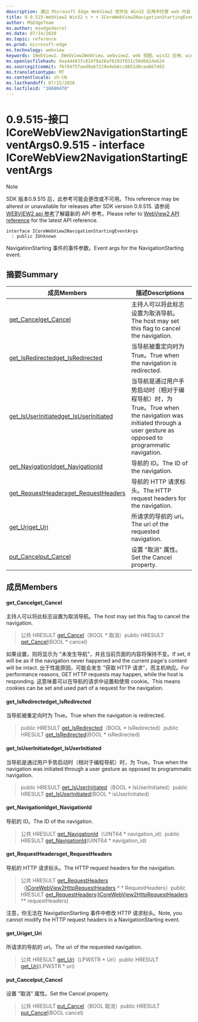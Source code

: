 ```yaml
---
description: 通过 Microsoft Edge WebView2 控件在 Win32 应用中托管 web 内容
title: 0.9.515-WebView2 Win32 c + + ICoreWebView2NavigationStartingEventArgs
author: MSEdgeTeam
ms.author: msedgedevrel
ms.date: 07/14/2020
ms.topic: reference
ms.prod: microsoft-edge
ms.technology: webview
keywords: IWebView2、IWebView2WebView、webview2、web 视图、win32 应用、win32、edge、ICoreWebView2、ICoreWebView2Controller、浏览器控件、边缘 html
ms.openlocfilehash: 9aa44483fc824f8a26af6293f031c58d681de624
ms.sourcegitcommit: f6764f57aed9ab7229e4eb6cc8851d0cea667403
ms.translationtype: MT
ms.contentlocale: zh-CN
ms.lasthandoff: 07/15/2020
ms.locfileid: "10880470"
---
```

# <span data-ttu-id="23ddf-104">0.9.515-接口 ICoreWebView2NavigationStartingEventArgs</span><span class="sxs-lookup"><span data-stu-id="23ddf-104">0.9.515 - interface ICoreWebView2NavigationStartingEventArgs</span></span> 

> [!NOTE]
> <span data-ttu-id="23ddf-105">SDK 版本0.9.515 后，此参考可能会更改或不可用。</span><span class="sxs-lookup"><span data-stu-id="23ddf-105">This reference may be altered or unavailable for releases after SDK version 0.9.515.</span></span> <span data-ttu-id="23ddf-106">请参阅[WEBVIEW2 api 参考](../../../webview2-api-reference.md)了解最新的 API 参考。</span><span class="sxs-lookup"><span data-stu-id="23ddf-106">Please refer to [WebView2 API reference](../../../webview2-api-reference.md) for the latest API reference.</span></span>

```
interface ICoreWebView2NavigationStartingEventArgs
  : public IUnknown
```

<span data-ttu-id="23ddf-107">NavigationStarting 事件的事件参数。</span><span class="sxs-lookup"><span data-stu-id="23ddf-107">Event args for the NavigationStarting event.</span></span>

## <span data-ttu-id="23ddf-108">摘要</span><span class="sxs-lookup"><span data-stu-id="23ddf-108">Summary</span></span>

 <span data-ttu-id="23ddf-109">成员</span><span class="sxs-lookup"><span data-stu-id="23ddf-109">Members</span></span>                        | <span data-ttu-id="23ddf-110">描述</span><span class="sxs-lookup"><span data-stu-id="23ddf-110">Descriptions</span></span>
--------------------------------|---------------------------------------------
[<span data-ttu-id="23ddf-111">get_Cancel</span><span class="sxs-lookup"><span data-stu-id="23ddf-111">get_Cancel</span></span>](#get_cancel) | <span data-ttu-id="23ddf-112">主持人可以将此标志设置为取消导航。</span><span class="sxs-lookup"><span data-stu-id="23ddf-112">The host may set this flag to cancel the navigation.</span></span>
[<span data-ttu-id="23ddf-113">get_IsRedirected</span><span class="sxs-lookup"><span data-stu-id="23ddf-113">get_IsRedirected</span></span>](#get_isredirected) | <span data-ttu-id="23ddf-114">当导航被重定向时为 True。</span><span class="sxs-lookup"><span data-stu-id="23ddf-114">True when the navigation is redirected.</span></span>
[<span data-ttu-id="23ddf-115">get_IsUserInitiated</span><span class="sxs-lookup"><span data-stu-id="23ddf-115">get_IsUserInitiated</span></span>](#get_isuserinitiated) | <span data-ttu-id="23ddf-116">当导航是通过用户手势启动时（相对于编程导航）时，为 True。</span><span class="sxs-lookup"><span data-stu-id="23ddf-116">True when the navigation was initiated through a user gesture as opposed to programmatic navigation.</span></span>
[<span data-ttu-id="23ddf-117">get_NavigationId</span><span class="sxs-lookup"><span data-stu-id="23ddf-117">get_NavigationId</span></span>](#get_navigationid) | <span data-ttu-id="23ddf-118">导航的 ID。</span><span class="sxs-lookup"><span data-stu-id="23ddf-118">The ID of the navigation.</span></span>
[<span data-ttu-id="23ddf-119">get_RequestHeaders</span><span class="sxs-lookup"><span data-stu-id="23ddf-119">get_RequestHeaders</span></span>](#get_requestheaders) | <span data-ttu-id="23ddf-120">导航的 HTTP 请求标头。</span><span class="sxs-lookup"><span data-stu-id="23ddf-120">The HTTP request headers for the navigation.</span></span>
[<span data-ttu-id="23ddf-121">get_Uri</span><span class="sxs-lookup"><span data-stu-id="23ddf-121">get_Uri</span></span>](#get_uri) | <span data-ttu-id="23ddf-122">所请求的导航的 uri。</span><span class="sxs-lookup"><span data-stu-id="23ddf-122">The uri of the requested navigation.</span></span>
[<span data-ttu-id="23ddf-123">put_Cancel</span><span class="sxs-lookup"><span data-stu-id="23ddf-123">put_Cancel</span></span>](#put_cancel) | <span data-ttu-id="23ddf-124">设置 "取消" 属性。</span><span class="sxs-lookup"><span data-stu-id="23ddf-124">Set the Cancel property.</span></span>

## <span data-ttu-id="23ddf-125">成员</span><span class="sxs-lookup"><span data-stu-id="23ddf-125">Members</span></span>

#### <span data-ttu-id="23ddf-126">get_Cancel</span><span class="sxs-lookup"><span data-stu-id="23ddf-126">get_Cancel</span></span> 

<span data-ttu-id="23ddf-127">主持人可以将此标志设置为取消导航。</span><span class="sxs-lookup"><span data-stu-id="23ddf-127">The host may set this flag to cancel the navigation.</span></span>

> <span data-ttu-id="23ddf-128">公共 HRESULT [get_Cancel](#get_cancel)（BOOL \* 取消）</span><span class="sxs-lookup"><span data-stu-id="23ddf-128">public HRESULT [get_Cancel](#get_cancel)(BOOL \* cancel)</span></span>

<span data-ttu-id="23ddf-129">如果设置，则将显示为 "未发生导航"，并且当前页面的内容将保持不变。</span><span class="sxs-lookup"><span data-stu-id="23ddf-129">If set, it will be as if the navigation never happened and the current page's content will be intact.</span></span> <span data-ttu-id="23ddf-130">出于性能原因，可能会发生 "获取 HTTP 请求"，而主机响应。</span><span class="sxs-lookup"><span data-stu-id="23ddf-130">For performance reasons, GET HTTP requests may happen, while the host is responding.</span></span> <span data-ttu-id="23ddf-131">这意味着可以在导航的请求中设置和使用 cookie。</span><span class="sxs-lookup"><span data-stu-id="23ddf-131">This means cookies can be set and used part of a request for the navigation.</span></span>

#### <span data-ttu-id="23ddf-132">get_IsRedirected</span><span class="sxs-lookup"><span data-stu-id="23ddf-132">get_IsRedirected</span></span> 

<span data-ttu-id="23ddf-133">当导航被重定向时为 True。</span><span class="sxs-lookup"><span data-stu-id="23ddf-133">True when the navigation is redirected.</span></span>

> <span data-ttu-id="23ddf-134">public HRESULT [get_IsRedirected](#get_isredirected)（BOOL \* IsRedirected）</span><span class="sxs-lookup"><span data-stu-id="23ddf-134">public HRESULT [get_IsRedirected](#get_isredirected)(BOOL \* isRedirected)</span></span>

#### <span data-ttu-id="23ddf-135">get_IsUserInitiated</span><span class="sxs-lookup"><span data-stu-id="23ddf-135">get_IsUserInitiated</span></span> 

<span data-ttu-id="23ddf-136">当导航是通过用户手势启动时（相对于编程导航）时，为 True。</span><span class="sxs-lookup"><span data-stu-id="23ddf-136">True when the navigation was initiated through a user gesture as opposed to programmatic navigation.</span></span>

> <span data-ttu-id="23ddf-137">public HRESULT [get_IsUserInitiated](#get_isuserinitiated)（BOOL \* IsUserInitiated）</span><span class="sxs-lookup"><span data-stu-id="23ddf-137">public HRESULT [get_IsUserInitiated](#get_isuserinitiated)(BOOL \* isUserInitiated)</span></span>

#### <span data-ttu-id="23ddf-138">get_NavigationId</span><span class="sxs-lookup"><span data-stu-id="23ddf-138">get_NavigationId</span></span> 

<span data-ttu-id="23ddf-139">导航的 ID。</span><span class="sxs-lookup"><span data-stu-id="23ddf-139">The ID of the navigation.</span></span>

> <span data-ttu-id="23ddf-140">公共 HRESULT [get_NavigationId](#get_navigationid)（UINT64 \* navigation_id）</span><span class="sxs-lookup"><span data-stu-id="23ddf-140">public HRESULT [get_NavigationId](#get_navigationid)(UINT64 \* navigation_id)</span></span>

#### <span data-ttu-id="23ddf-141">get_RequestHeaders</span><span class="sxs-lookup"><span data-stu-id="23ddf-141">get_RequestHeaders</span></span> 

<span data-ttu-id="23ddf-142">导航的 HTTP 请求标头。</span><span class="sxs-lookup"><span data-stu-id="23ddf-142">The HTTP request headers for the navigation.</span></span>

> <span data-ttu-id="23ddf-143">公共 HRESULT [get_RequestHeaders](#get_requestheaders)（[ICoreWebView2HttpRequestHeaders](icorewebview2httprequestheaders.md) \* \* RequestHeaders）</span><span class="sxs-lookup"><span data-stu-id="23ddf-143">public HRESULT [get_RequestHeaders](#get_requestheaders)([ICoreWebView2HttpRequestHeaders](icorewebview2httprequestheaders.md) \*\* requestHeaders)</span></span>

<span data-ttu-id="23ddf-144">注意，你无法在 NavigationStarting 事件中修改 HTTP 请求标头。</span><span class="sxs-lookup"><span data-stu-id="23ddf-144">Note, you cannot modify the HTTP request headers in a NavigationStarting event.</span></span>

#### <span data-ttu-id="23ddf-145">get_Uri</span><span class="sxs-lookup"><span data-stu-id="23ddf-145">get_Uri</span></span> 

<span data-ttu-id="23ddf-146">所请求的导航的 uri。</span><span class="sxs-lookup"><span data-stu-id="23ddf-146">The uri of the requested navigation.</span></span>

> <span data-ttu-id="23ddf-147">公共 HRESULT [get_Uri](#get_uri)（LPWSTR \* Uri）</span><span class="sxs-lookup"><span data-stu-id="23ddf-147">public HRESULT [get_Uri](#get_uri)(LPWSTR \* uri)</span></span>

#### <span data-ttu-id="23ddf-148">put_Cancel</span><span class="sxs-lookup"><span data-stu-id="23ddf-148">put_Cancel</span></span> 

<span data-ttu-id="23ddf-149">设置 "取消" 属性。</span><span class="sxs-lookup"><span data-stu-id="23ddf-149">Set the Cancel property.</span></span>

> <span data-ttu-id="23ddf-150">公共 HRESULT [put_Cancel](#put_cancel)（BOOL 取消）</span><span class="sxs-lookup"><span data-stu-id="23ddf-150">public HRESULT [put_Cancel](#put_cancel)(BOOL cancel)</span></span>

